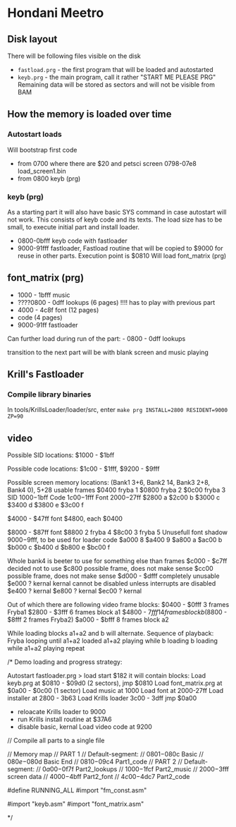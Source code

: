 # Hondani Meetro

## Disk layout
There will be following files visible on the disk
- `fastload.prg` - the first program that will be loaded and autostarted
- `keyb.prg` - the main program, call it rather "START ME PLEASE    PRG"
Remaining data will be stored as sectors and will not be visible from BAM

## How the memory is loaded over time

### Autostart loads
Will bootstrap first code
 - from 0700 where there are $20 and petsci screen 0798-07e8
   load_screen1.bin
 - from 0800 keyb (prg)

 ### keyb (prg)
As a starting part it will also have basic SYS command in case autostart will not work.
This consists of keyb code and its texts.
The load size has to be small, to execute initial part and install loader.

 - 0800-0bfff keyb code with fastloader
 - 9000-91fff fastloader, Fastload routine that will be copied to $9000 for reuse in other parts.
Execution point is $0810
Will load font_matrix (prg)

## font_matrix (prg)

 - 1000 - 1bfff music
 - ????0800 - 0dff lookups (6 pages)    !!!! has to play with previous part
 - 4000 - 4c8f font (12 pages)
 - code (4 pages)
 - 9000-91ff fastloader

 Can further load during run of the part:
    - 0800 - 0dff lookups

transition to the next part will be with blank screen and music playing

## Krill's Fastloader

### Compile library binaries

In tools/KrillsLoader/loader/src, enter ```make prg INSTALL=2800 RESIDENT=9000 ZP=90```


## video

Possible SID locations:
$1000 - $1bff

Possible code locations:
$1c00 - $1fff, $9200 - $9fff

Possible screen memory locations:  (Bank1 3+6, Bank2 14, Bank3 2+8, Bank4 0), 5+28 usable frames
$0400  fryba 1
$0800  fryba 2
$0c00  fryba 3
SID  $1000-$1bff
Code $1c00-$1fff
Font $2000-$27ff
$2800 a
$2c00 b
$3000 c
$3400 d
$3800 e
$3c00 f

$4000 - $47ff font
$4800, each $0400

$8000 - $87ff font
$8800 2 fryba 4
$8c00 3 fryba 5
Unusefull font shadow $9000-$9fff, to be used for loader code
$a000 8
$a400 9
$a800 a
$ac00 b
$b000 c
$b400 d
$b800 e
$bc00 f

Whole bank4 is beeter to use for something else than frames
$c000 - $c7ff decided not to use
$c800 possible frame, does not make sense
$cc00 possible frame, does not make sense
$d000 - $dfff completely unusable
$e000 ? kernal  kernal cannot be disabled unless interrupts are disabled
$e400 ? kernal
$e800 ? kernal
$ec00 ? kernal

Out of which there are following video frame blocks:
$0400 - $0fff 3 frames Fryba1
$2800 - $3fff 6 frames block a1
$4800 - $7fff 14frames block b
($8800 - $8fff 2 frames Fryba2)
$a000 - $bfff 8 frames block a2

While loading blocks a1+a2 and b will alternate.
Sequence of playback:
Fryba looping until a1+a2 loaded
a1+a2 playing while b loading
b loading while a1+a2 playing
repeat

/*
Demo loading and progress strategy:

Autostart fastloader.prg > load start $182
it will contain blocks:
Load keyb.prg at $0810 - $09d0 (2 sectors), jmp $0810
Load font_matrix.prg at $0a00 - $0c00 (1 sector)
Load music at 1000
Load font at 2000-27ff
Load installer at 2800 - 3b63
Load Krills loader 3c00 - 3dff
jmp $0a00
 - reloacate Krills loader to 9000
 - run Krills install routine at $37A6
 - disable basic, kernal
Load video code at 9200



// Compile all parts to a single file

// Memory map
// PART 1
// Default-segment:
//   $0801-$080c Basic
//   $080e-$080d Basic End
//   $0810-$09c4 Part1_code
// PART 2
// Default-segment:
//   $0a00-$0f7f Part2_lookups
//   $1000-$1fcf Part2_music
//   $2000-$3fff screen data
//   $4000-$4bff Part2_font
//   $4c00-$4dc7 Part2_code

#define RUNNING_ALL
#import "fm_const.asm"

#import "keyb.asm"
#import "font_matrix.asm"



*/
